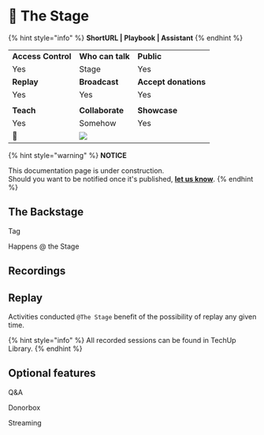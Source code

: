 # 🚧 The Stage

{% hint style="info" %}
**ShortURL | Playbook | Assistant**
{% endhint %}



|                    |                                                                                      |                      |
| ------------------ | ------------------------------------------------------------------------------------ | -------------------- |
| **Access Control** | **Who can talk**                                                                     | **Public**           |
| Yes                | Stage                                                                                | Yes                  |
| **Replay**         | **Broadcast**                                                                        | **Accept donations** |
| Yes                | Yes                                                                                  | Yes                  |
|                    |                                                                                      |                      |
| **Teach**          | **Collaborate**                                                                      | **Showcase**         |
| Yes                | Somehow                                                                              | Yes                  |
| :toolbox:          | ![](<../../.gitbook/assets/\[TIOF] Comms \[P] TIOF Website Donate ENG v1.0 (2).png>) |                      |







{% hint style="warning" %}
**NOTICE**

This documentation page is under construction.\
Should you want to be notified once it's published, [**let us know**](https://tiof.click/TIOFTarianUpdatesService).
{% endhint %}

## The Backstage





Tag

Happens @ the Stage



## Recordings

## Replay

Activities conducted `@The Stage` benefit of the possibility of replay any given time.

{% hint style="info" %}
All recorded sessions can be found in TechUp Library.
{% endhint %}

&#x20;

## Optional features

Q\&A

Donorbox

Streaming

